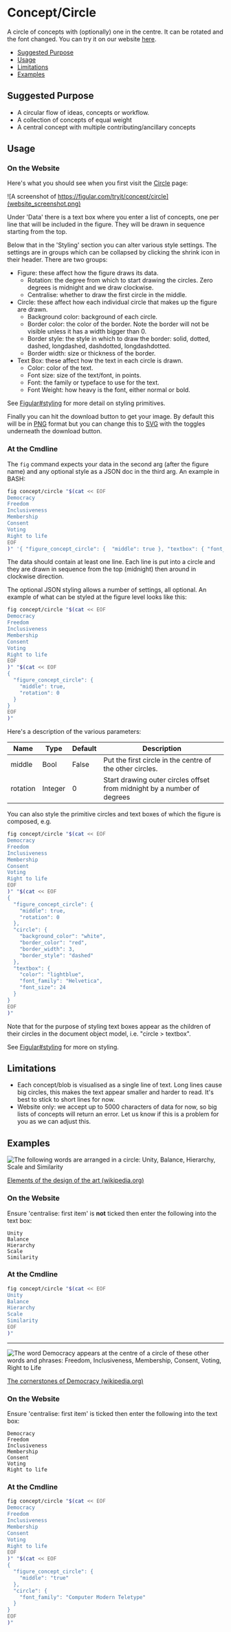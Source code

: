 <!--
SPDX-FileCopyrightText: 2021-2 Galagic Limited, et al. <https://galagic.com>

SPDX-License-Identifier: CC-BY-SA-4.0

figular generates visualisations from flexible, reusable parts

For full copyright information see the AUTHORS file at the top-level
directory of this distribution or at
[AUTHORS](https://gitlab.com/thegalagic/figular/AUTHORS.md)

This work is licensed under the Creative Commons Attribution 4.0 International
License. You should have received a copy of the license along with this work.
If not, visit http://creativecommons.org/licenses/by/4.0/ or send a letter to
Creative Commons, PO Box 1866, Mountain View, CA 94042, USA.
-->

# Concept/Circle

A circle of concepts with (optionally) one in the centre. It can be rotated
and the font changed. You can try it on our website
[here](https://figular.com/tryit/concept/circle/).

* [Suggested Purpose](#suggested-purpose)
* [Usage](#usage)
* [Limitations](#limitations)
* [Examples](#examples)

## Suggested Purpose

* A circular flow of ideas, concepts or workflow.
* A collection of concepts of equal weight
* A central concept with multiple contributing/ancillary concepts

## Usage

### On the Website

Here's what you should see when you first visit the
[Circle](https://figular.com/tryit/concept/circle/) page:

![A screenshot of https://figular.com/tryit/concept/circle](website_screenshot.png)

Under 'Data' there is a text box where you enter a list of concepts, one per
line that will be included in the figure. They will be drawn in sequence
starting from the top.

Below that in the 'Styling' section you can alter various style settings. The
settings are in groups which can be collapsed by clicking the shrink icon
in their header. There are two groups:

* Figure: these affect how the figure draws its data.
  * Rotation: the degree from which to start drawing the circles. Zero degrees
    is midnight and we draw clockwise.
  * Centralise: whether to draw the first circle in the middle.
* Circle: these affect how each individual circle that makes up the figure are
  drawn.
  * Background color: background of each circle.
  * Border color: the color of the border. Note the border will not be visible
    unless it has a width bigger than 0.
  * Border style: the style in which to draw the border: solid, dotted, dashed,
    longdashed, dashdotted, longdashdotted.
  * Border width: size or thickness of the border.
* Text Box: these affect how the text in each circle is drawn.
  * Color: color of the text.
  * Font size: size of the text/font, in points.
  * Font: the family or typeface to use for the text.
  * Font Weight: how heavy is the font, either normal or bold.

See [Figular#styling](../../Figular.md#styling) for more detail on styling primitives.

Finally you can hit the download button to get your image. By default this will
be in [PNG](https://en.wikipedia.org/wiki/Portable_Network_Graphics) format but
you can change this to
[SVG](https://en.wikipedia.org/wiki/Scalable_Vector_Graphics) with the toggles
underneath the download button.

### At the Cmdline

The `fig` command expects your data in the second arg (after the figure name)
and any optional style as a JSON doc in the third arg. An example in BASH:

```bash
fig concept/circle "$(cat << EOF
Democracy
Freedom
Inclusiveness
Membership
Consent
Voting
Right to life
EOF
)" '{ "figure_concept_circle": {  "middle": true }, "textbox": { "font_family": "Computer Modern Teletype" } }'
```

The data should contain at least one line. Each line is put into a circle and
they are drawn in sequence from the top (midnight) then around in clockwise
direction.

The optional JSON styling allows a number of settings, all optional. An example
of what can be styled at the figure level looks like this:

```bash
fig concept/circle "$(cat << EOF
Democracy
Freedom
Inclusiveness
Membership
Consent
Voting
Right to life
EOF
)" "$(cat << EOF
{
  "figure_concept_circle": {
    "middle": true,
    "rotation": 0
  }
}
EOF
)"
```

Here's a description of the various parameters:

|Name|Type|Default|Description|
|----|----|-------|-----------|
|middle|Bool|False|Put the first circle in the centre of the other circles.|
|rotation|Integer|0|Start drawing outer circles offset from midnight by a number of degrees|

You can also style the primitive circles and text boxes of which the figure is
composed, e.g.

```bash
fig concept/circle "$(cat << EOF
Democracy
Freedom
Inclusiveness
Membership
Consent
Voting
Right to life
EOF
)" "$(cat << EOF
{
  "figure_concept_circle": {
    "middle": true,
    "rotation": 0
  },
  "circle": {
    "background_color": "white",
    "border_color": "red",
    "border_width": 3,
    "border_style": "dashed"
  },
  "textbox": {
    "color": "lightblue",
    "font_family": "Helvetica",
    "font_size": 24
  }
}
EOF
)"
```

Note that for the purpose of styling text boxes appear as the children of their
circles in the document object model, i.e. "circle > textbox".

See [Figular#styling](../../Figular.md#styling) for more on styling.

## Limitations

* Each concept/blob is visualised as a single line of text. Long lines cause big
  circles, this makes the text appear smaller and harder to read. It's best to
  stick to short lines for now.
* Website only: we accept up to 5000 characters of data for now, so big lists
  of concepts will return an error. Let us know if this is a problem for you as
  we can adjust this.

## Examples

![The following words are arranged in a circle: Unity, Balance, Hierarchy, Scale and Similarity](circle_design.svg)

[Elements of the design of the art (wikipedia.org)](https://en.wikipedia.org/wiki/Visual_design_elements_and_principles#Elements_of_the_design_of_the_art)

### On the Website

Ensure 'centralise: first item' is **not** ticked then enter the following into
the text box:

```text
Unity
Balance
Hierarchy
Scale
Similarity
```

### At the Cmdline

```bash
fig concept/circle "$(cat << EOF
Unity 
Balance
Hierarchy 
Scale 
Similarity
EOF
)"
```

---

![The word Democracy appears at the centre of a circle of these other words and phrases: Freedom, Inclusiveness, Membership, Consent, Voting, Right to Life](circle_democracy.svg)

[The cornerstones of Democracy (wikipedia.org)](https://en.wikipedia.org/wiki/Democracy)

### On the Website

Ensure 'centralise: first item' is ticked then enter the following into the text
box:

```text
Democracy
Freedom
Inclusiveness
Membership
Consent
Voting
Right to life
```

### At the Cmdline

```bash
fig concept/circle "$(cat << EOF
Democracy
Freedom
Inclusiveness
Membership
Consent
Voting
Right to life
EOF
)" "$(cat << EOF
{
  "figure_concept_circle": {
    "middle": "true"
  },
  "circle": {
    "font_family": "Computer Modern Teletype"
  }
}
EOF
)"
```
